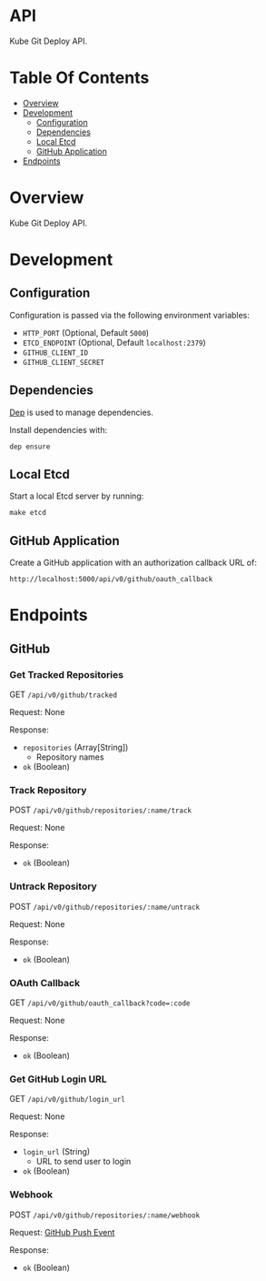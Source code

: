 # API
Kube Git Deploy API.

# Table Of Contents
- [Overview](#overview)
- [Development](#development)
	- [Configuration](#configuration)
	- [Dependencies](#dependencies)
	- [Local Etcd](#local-etcd)
	- [GitHub Application](#github-application)
- [Endpoints](#endpoints)

# Overview
Kube Git Deploy API.  

# Development
## Configuration
Configuration is passed via the following environment variables:  

- `HTTP_PORT` (Optional, Default `5000`)
- `ETCD_ENDPOINT` (Optional, Default `localhost:2379`)
- `GITHUB_CLIENT_ID`
- `GITHUB_CLIENT_SECRET`

## Dependencies
[Dep](https://github.com/golang/dep) is used to manage dependencies.

Install dependencies with:

```
dep ensure
```

## Local Etcd
Start a local Etcd server by running:

```
make etcd
```

## GitHub Application
Create a GitHub application with an authorization callback URL of: 

```
http://localhost:5000/api/v0/github/oauth_callback
```

# Endpoints
## GitHub
### Get Tracked Repositories
GET `/api/v0/github/tracked`  

Request: None

Response:

- `repositories` (Array[String])
	- Repository names
- `ok` (Boolean)

### Track Repository
POST `/api/v0/github/repositories/:name/track`  

Request: None

Response:

- `ok` (Boolean)

### Untrack Repository
POST `/api/v0/github/repositories/:name/untrack`  

Request: None

Response:

- `ok` (Boolean)

### OAuth Callback
GET `/api/v0/github/oauth_callback?code=:code`  

Request: None

Response: 

- `ok` (Boolean)

### Get GitHub Login URL
GET `/api/v0/github/login_url`  

Request: None

Response:

- `login_url` (String)
	- URL to send user to login
- `ok` (Boolean)

### Webhook
POST `/api/v0/github/repositories/:name/webhook`  

Request: [GitHub Push Event](https://developer.github.com/v3/activity/events/types/#pushevent)

Response: 

- `ok` (Boolean)
